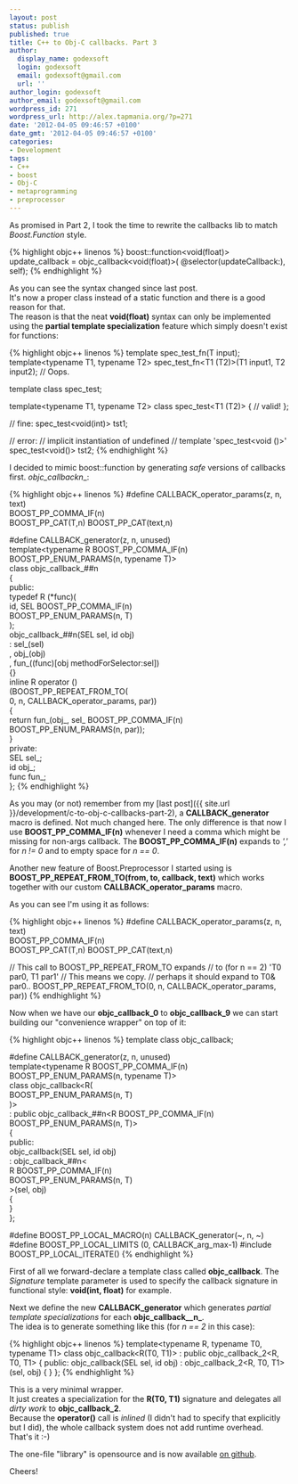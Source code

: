 ```yaml
---
layout: post
status: publish
published: true
title: C++ to Obj-C callbacks. Part 3
author:
  display_name: godexsoft
  login: godexsoft
  email: godexsoft@gmail.com
  url: ''
author_login: godexsoft
author_email: godexsoft@gmail.com
wordpress_id: 271
wordpress_url: http://alex.tapmania.org/?p=271
date: '2012-04-05 09:46:57 +0100'
date_gmt: '2012-04-05 09:46:57 +0100'
categories:
- Development
tags:
- C++
- boost
- Obj-C
- metaprogramming
- preprocessor
---
```

As promised in Part 2, I took the time to rewrite the callbacks lib to match _Boost.Function_ style.

{% highlight objc++ linenos %}
boost::function<void(float)> update_callback =
  objc_callback<void(float)>(
    @selector(updateCallback:), self);
{% endhighlight %}

As you can see the syntax changed since last post.  
It's now a proper class instead of a static function and there is a good reason for that.  
The reason is that the neat __void(float)__ syntax can only be implemented using the
__partial template specialization__ feature which simply doesn't exist for functions:

{% highlight objc++ linenos %}
template<typename T> spec_test_fn(T input);
template<typename T1, typename T2>
  spec_test_fn<T1 (T2)>(T1 input1, T2 input2); // Oops.

template<typename T>
class spec_test;

template<typename T1, typename T2>
class spec_test<T1 (T2)>
{
    // valid!
};

// fine:
spec_test<void(int)> tst1;

// error:
// implicit instantiation of undefined
// template 'spec_test<void ()>'
spec_test<void()> tst2;
{% endhighlight %}

I decided to mimic boost::function by generating _safe_ versions of callbacks first.
__objc_callback_*n*__:

{% highlight objc++ linenos %}
#define CALLBACK_operator_params(z, n, text) \
    BOOST_PP_COMMA_IF(n) \
    BOOST_PP_CAT(T,n) BOOST_PP_CAT(text,n)

#define CALLBACK_generator(z, n, unused)                \
template<typename R BOOST_PP_COMMA_IF(n)                \
    BOOST_PP_ENUM_PARAMS(n, typename T)>                \
class objc_callback_##n                                 \
{                                                       \
public:                                                 \
    typedef R (*func)(                                  \
        id, SEL BOOST_PP_COMMA_IF(n)                    \
        BOOST_PP_ENUM_PARAMS(n, T)                      \
    );                                                  \
    objc_callback_##n(SEL sel, id obj)                  \
        : sel_(sel)                                     \
        , obj_(obj)                                     \
        , fun_((func)[obj methodForSelector:sel])       \
    {}                                                  \
    inline R operator ()                                \
    (BOOST_PP_REPEAT_FROM_TO(                           \
        0, n, CALLBACK_operator_params, par))           \
    {                                                   \
        return fun_(obj_, sel_ BOOST_PP_COMMA_IF(n)     \
            BOOST_PP_ENUM_PARAMS(n, par));              \
    }                                                   \
private:                                                \
    SEL sel_;                                           \
    id obj_;                                            \
    func fun_;                                          \
};
{% endhighlight %}

As you may (or not) remember from my [last post]({{ site.url }}/development/c-to-obj-c-callbacks-part-2), 
a **CALLBACK_generator** macro is defined.
Not much changed here. The only difference is that now I use **BOOST_PP_COMMA_IF(n)**
whenever I need a comma which might be missing for non-args callback.
The **BOOST_PP_COMMA_IF(n)** expands to _','_ for _n != 0_ and to empty space for _n == 0_.

Another new feature of Boost.Preprocessor I started using is
**BOOST_PP_REPEAT_FROM_TO(from, to, callback, text)** which works together with our custom
**CALLBACK_operator_params** macro.

As you can see I'm using it as follows:

{% highlight objc++ linenos %}
#define CALLBACK_operator_params(z, n, text) \
    BOOST_PP_COMMA_IF(n) \
    BOOST_PP_CAT(T,n) BOOST_PP_CAT(text,n)

// This call to BOOST_PP_REPEAT_FROM_TO expands
// to (for n == 2) 'T0 par0, T1 par1'
// This means we copy.
// perhaps it should expand to T0& par0..
BOOST_PP_REPEAT_FROM_TO(0, n, CALLBACK_operator_params, par))
{% endhighlight %}

Now when we have our **objc_callback_0** to **objc_callback_9** we can start building
our "convenience wrapper" on top of it:

{% highlight objc++ linenos %}
template<typename Signature> class objc_callback;

#define CALLBACK_generator(z, n, unused)                        \
template<typename R BOOST_PP_COMMA_IF(n)                        \
    BOOST_PP_ENUM_PARAMS(n, typename T)>                        \
class objc_callback<R(                                          \
    BOOST_PP_ENUM_PARAMS(n, T)                                  \
)>                                                              \
    : public objc_callback_##n<R BOOST_PP_COMMA_IF(n)           \
        BOOST_PP_ENUM_PARAMS(n, T)>                             \
{                                                               \
public:                                                         \
    objc_callback(SEL sel, id obj)                              \
        : objc_callback_##n<                                    \
            R BOOST_PP_COMMA_IF(n)                              \
            BOOST_PP_ENUM_PARAMS(n, T)                          \
        >(sel, obj)                                             \
    {                                                           \
    }                                                           \
};

#define BOOST_PP_LOCAL_MACRO(n)   CALLBACK_generator(~, n, ~)
#define BOOST_PP_LOCAL_LIMITS     (0, CALLBACK_arg_max-1)
#include BOOST_PP_LOCAL_ITERATE()
{% endhighlight %}

First of all we forward-declare a template class called **objc_callback**.
The _Signature_ template parameter is used to specify the callback signature
in functional style: **void(int, float)** for example.

Next we define the new **CALLBACK_generator** which generates _partial template specializations_
for each **objc_callback_\_n_**.  
The idea is to generate something like this (for _n == 2_ in this case):

{% highlight objc++ linenos %}
template<typename R, typename T0, typename T1>
class objc_callback<R(T0, T1)>
    : public objc_callback_2<R, T0, T1>
{
public:
    objc_callback(SEL sel, id obj)
        : objc_callback_2<R, T0, T1>(sel, obj)
    {
    }
};
{% endhighlight %}

This is a very minimal wrapper.  
It just creates a specialization for the **R(T0, T1)** signature and delegates
all _dirty work_ to **objc_callback_2**.  
Because the **operator()** call is _inlined_ (I didn't had to specify that explicitly but I did),
the whole callback system does not add runtime overhead.  
That's it :-)

The one-file "library" is opensource and is now available
[on github](https://github.com/godexsoft/objc_callback).

Cheers!
